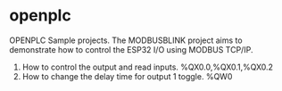 # openplc
OPENPLC Sample projects.
The MODBUSBLINK project aims to demonstrate how to control the ESP32 I/O using MODBUS TCP/IP.
1. How to control the output and read inputs. %QX0.0,%QX0.1,%QX0.2
2. How to change the delay time for output 1 toggle. %QW0

